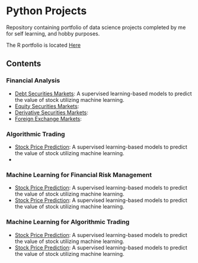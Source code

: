 # Python Projects

Repository containing portfolio of data science projects completed by me for self learning, and hobby purposes.

The R portfolio is located [Here](https://github.com/ldavis-datasci-projects/R-Projects.git)

## Contents

### Financial Analysis

- [Debt Securities Markets](): A supervised learning-based models to predict the value of stock utilizing machine learning. 
- [Equity Securities Markets]():
- [Derivative Securities Markets]():
- [Foreign Exchange Markets]():

### Algorithmic Trading

- [Stock Price Prediction](): A supervised learning-based models to predict the value of stock utilizing machine learning. 
- 

### Machine Learning for Financial Risk Management

- [Stock Price Prediction](): A supervised learning-based models to predict the value of stock utilizing machine learning. 
- [Stock Price Prediction](): A supervised learning-based models to predict the value of stock utilizing machine learning. 

### Machine Learning for Algorithmic Trading
- [Stock Price Prediction](): A supervised learning-based models to predict the value of stock utilizing machine learning. 
- [Stock Price Prediction](): A supervised learning-based models to predict the value of stock utilizing machine learning. 
